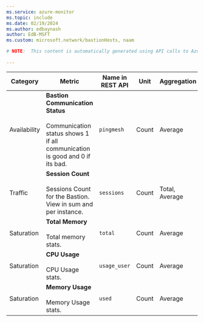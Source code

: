 ```yaml
---
ms.service: azure-monitor
ms.topic: include
ms.date: 02/19/2024
ms.author: edbaynash
author: EdB-MSFT
ms.custom: microsoft.network/bastionHosts, naam

# NOTE:  This content is automatically generated using API calls to Azure. Any edits made on these files will be overwritten in the next run of the script. 
 
---
```



|Category|Metric|Name in REST API|Unit|Aggregation|Dimensions|Time Grains|DS Export|
|---|---|---|---|---|---|---|---|
|Availability|**Bastion Communication Status**<br><br>Communication status shows 1 if all communication is good and 0 if its bad. |`pingmesh` |Count |Average |\<none\>|PT1M |No|
|Traffic|**Session Count**<br><br>Sessions Count for the Bastion. View in sum and per instance. |`sessions` |Count |Total, Average |`host`|PT5M, PT15M |No|
|Saturation|**Total Memory**<br><br>Total memory stats. |`total` |Count |Average |`host`|PT1M |Yes|
|Saturation|**CPU Usage**<br><br>CPU Usage stats. |`usage_user` |Count |Average |`cpu`, `host`|PT1M |No|
|Saturation|**Memory Usage**<br><br>Memory Usage stats. |`used` |Count |Average |`host`|PT1M |Yes|